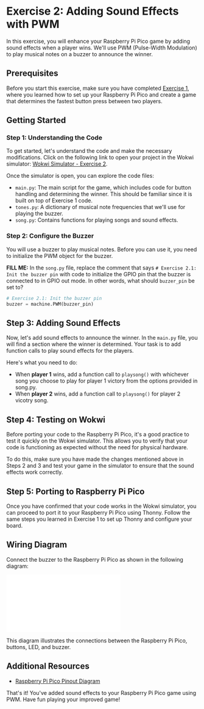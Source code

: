 # Exercise 2: Adding Sound Effects with PWM

In this exercise, you will enhance your Raspberry Pi Pico game by adding sound effects when a player wins. We'll use PWM (Pulse-Width Modulation) to play musical notes on a buzzer to announce the winner.

## Prerequisites

Before you start this exercise, make sure you have completed [Exercise 1](https://github.com/GHCFW/WorkshopExercise23/blob/main/Exercise1.md), where you learned how to set up your Raspberry Pi Pico and create a game that determines the fastest button press between two players.

## Getting Started

### Step 1: Understanding the Code

To get started, let's understand the code and make the necessary modifications. Click on the following link to open your project in the Wokwi simulator: [Wokwi Simulator - Exercise 2](https://wokwi.com/projects/375439773149315073).

Once the simulator is open, you can explore the code files:

- `main.py`: The main script for the game, which includes code for button handling and determining the winner. This should be familiar since it is built on top of Exercise 1 code.
- `tones.py`: A dictionary of musical note frequencies that we'll use for playing the buzzer.
- `song.py`: Contains functions for playing songs and sound effects.

### Step 2: Configure the Buzzer

You will use a buzzer to play musical notes. Before you can use it, you need to initialize the PWM object for the buzzer.

**FILL ME:**
In the `song.py` file, replace the comment that says `# Exercise 2.1: Init the buzzer pin` with code to initialize the GPIO pin that the buzzer is connected to in GPIO out mode. In other words, what should `buzzer_pin` be set to? 

```python
# Exercise 2.1: Init the buzzer pin
buzzer = machine.PWM(buzzer_pin)
```

## Step 3: Adding Sound Effects

Now, let's add sound effects to announce the winner. In the `main.py` file, you will find a section where the winner is determined. Your task is to add function calls to play sound effects for the players.

Here's what you need to do:

- When **player 1** wins, add a function call to `playsong()` with whichever song you choose to play for player 1 victory from the options provided in song.py.
- When **player 2** wins, add a function call to `playsong()` for player 2 vicotry song.

## Step 4: Testing on Wokwi

Before porting your code to the Raspberry Pi Pico, it's a good practice to test it quickly on the Wokwi simulator. This allows you to verify that your code is functioning as expected without the need for physical hardware.

To do this, make sure you have made the changes mentioned above in Steps 2 and 3 and test your game in the simulator to ensure that the sound effects work correctly.

## Step 5: Porting to Raspberry Pi Pico

Once you have confirmed that your code works in the Wokwi simulator, you can proceed to port it to your Raspberry Pi Pico using Thonny. Follow the same steps you learned in Exercise 1 to set up Thonny and configure your board.

## Wiring Diagram

Connect the buzzer to the Raspberry Pi Pico as shown in the following diagram:

![Wiring Diagram](diagram.json)

This diagram illustrates the connections between the Raspberry Pi Pico, buttons, LED, and buzzer.

## Additional Resources

- [Raspberry Pi Pico Pinout Diagram](https://datasheets.raspberrypi.com/pico/Pico-R3-A4-Pinout.pdf?_gl=1*1ish86u*_ga*MTc0NDY1MTcyMC4xNjk0MDQ3NTcw*_ga_22FD70LWDS*MTY5NDA1MTUwNC4yLjAuMTY5NDA1MTUwNS4wLjAuMA..)

That's it! You've added sound effects to your Raspberry Pi Pico game using PWM. Have fun playing your improved game!
